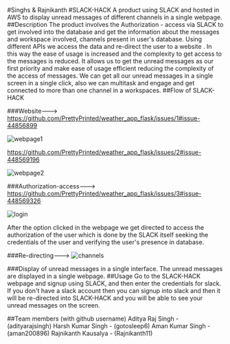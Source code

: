 #Singhs & Rajnikanth
#SLACK-HACK
A product using SLACK and hosted in AWS to display unread messages of different channels in a single webpage.
##Description
  The product involves the Authorization - access via SLACK to get involved into the database and get the information about the messages and workspace involved, channels present in user's database. Using different APIs we access the data and re-direct the user to a website . In this way the ease of usage is increased and the complexity to get access to the messages is reduced. It allows us to get the unread messages as our first priority and make ease of usage efficient reducing the complexity of the access of messages. We can get all our unread messages in a single screen in a single click, also we can multitask and engage and get connected to more than one channel in a workspaces.
##Flow of SLACK-HACK


###Website---> https://github.com/PrettyPrinted/weather_app_flask/issues/1#issue-44856899
   
   ![webpage1](https://user-images.githubusercontent.com/43814535/58382865-16eb3200-7fed-11e9-9e2f-d9d93d6a00ed.png)
   
   https://github.com/PrettyPrinted/weather_app_flask/issues/2#issue-448569196
   
   ![webpage2](https://user-images.githubusercontent.com/43814535/58382870-2b2f2f00-7fed-11e9-9de7-f32e571312ab.png)


###Authorization-access--->  https://github.com/PrettyPrinted/weather_app_flask/issues/3#issue-448569326

   ![login](https://user-images.githubusercontent.com/43814535/58382806-7b59c180-7fec-11e9-83fb-ca927b9a25b3.png)
   
   After the option clicked in the webpage we get directed to access the authorization of the user which is done by the SLACK itself seeking the credentials of the user and verifying the user's presence in database.


###Re-directing---> ![channels](https://user-images.githubusercontent.com/43814535/58382873-4306b300-7fed-11e9-802f-cc076b0d3457.png)


###Display of unread messages in a single interface.
   The unread messages are displayed in a single webpage.
##Usage
  Go to the SLACK-HACK webpage and signup using SLACK, and then enter the credentials for slack. If you don't have a slack account then you can signup into slack and then it will be re-directed into SLACK-HACK and you will be able to see your unread messages on the screen.
  
  
##Team members (with github username)
  Aditya Raj Singh - (adityarajsingh)
  Harsh Kumar Singh - (gotosleep6)
  Aman Kumar Singh - (aman200896)
  Rajnikanth Kausalya - (Rajnikanth11)
